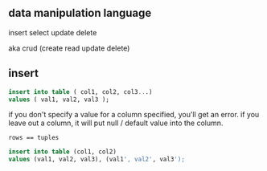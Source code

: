 data manipulation language
---

insert
select
update
delete

aka crud (create read update delete)

insert
---

```sql
insert into table ( col1, col2, col3...)
values ( val1, val2, val3 );
```
if you don't specify a value for a column specified, you'll get an error.
if you leave out a column, it will put null / default value into the column.

`rows == tuples`

```sql
insert into table (col1, col2)
values (val1, val2, val3), (val1', val2', val3');
```

